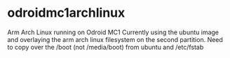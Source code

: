 # odroidmc1archlinux
Arm Arch Linux running on Odroid MC1
Currently using the ubuntu image and overlaying the arm arch linux filesystem on the second partition.
Need to copy over the /boot (not /media/boot) from ubuntu and /etc/fstab
